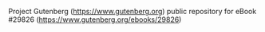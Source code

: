 Project Gutenberg (https://www.gutenberg.org) public repository for eBook #29826 (https://www.gutenberg.org/ebooks/29826)
